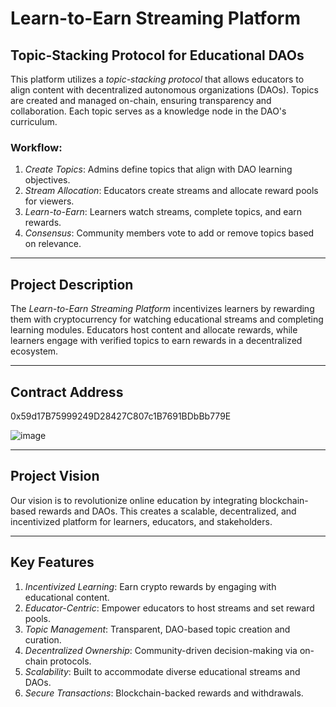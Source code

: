 # Learn-to-Earn Streaming Platform

## Topic-Stacking Protocol for Educational DAOs
This platform utilizes a *topic-stacking protocol* that allows educators to align content with decentralized autonomous organizations (DAOs). Topics are created and managed on-chain, ensuring transparency and collaboration. Each topic serves as a knowledge node in the DAO's curriculum.

### Workflow:
1. *Create Topics*: Admins define topics that align with DAO learning objectives.
2. *Stream Allocation*: Educators create streams and allocate reward pools for viewers.
3. *Learn-to-Earn*: Learners watch streams, complete topics, and earn rewards.
4. *Consensus*: Community members vote to add or remove topics based on relevance.

---

## Project Description
The *Learn-to-Earn Streaming Platform* incentivizes learners by rewarding them with cryptocurrency for watching educational streams and completing learning modules. Educators host content and allocate rewards, while learners engage with verified topics to earn rewards in a decentralized ecosystem.

---

## Contract Address
0x59d17B75999249D28427C807c1B7691BDbBb779E

![image](https://github.com/user-attachments/assets/d5fb4b6e-ad37-43c9-8b7f-9790787c4cf6)

---
## Project Vision
Our vision is to revolutionize online education by integrating blockchain-based rewards and DAOs. This creates a scalable, decentralized, and incentivized platform for learners, educators, and stakeholders.

---

## Key Features
1. *Incentivized Learning*: Earn crypto rewards by engaging with educational content.
2. *Educator-Centric*: Empower educators to host streams and set reward pools.
3. *Topic Management*: Transparent, DAO-based topic creation and curation.
4. *Decentralized Ownership*: Community-driven decision-making via on-chain protocols.
5. *Scalability*: Built to accommodate diverse educational streams and DAOs.
6. *Secure Transactions*: Blockchain-backed rewards and withdrawals.




